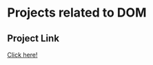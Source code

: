 # Projects related to DOM

## Project Link
[Click here!](https://stackblitz.com/edit/dom-project-chaiaurcode?file=index.html)